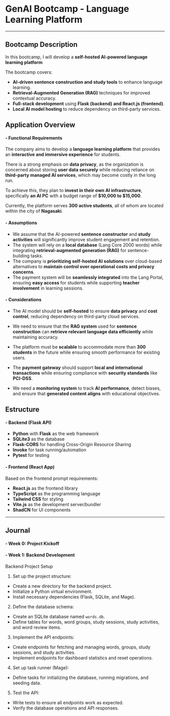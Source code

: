 # GenAI Bootcamp - Language Learning Platform

--------------------------------------------------------------------------------
## Bootcamp Description  

In this bootcamp, I will develop a **self-hosted AI-powered language learning platform**

The bootcamp covers:  

- **AI-driven sentence construction and study tools** to enhance language learning.  
- **Retrieval-Augmented Generation (RAG)** techniques for improved contextual accuracy.  
- **Full-stack development** using **Flask (backend) and React.js (frontend)**.  
- **Local AI model hosting** to reduce dependency on third-party services.  


## Application Overview
#### - Functional Requirements

The company aims to develop a **language learning platform** that provides an **interactive and immersive experience** for students.  

There is a strong emphasis on **data privacy**, as the organization is concerned about storing **user data securely** while reducing reliance on **third-party managed AI services**, which may become costly in the long run.  

To achieve this, they plan to **invest in their own AI infrastructure**, specifically **an AI PC** with a budget range of **$10,000 to $15,000**.  

Currently, the platform serves **300 active students**, all of whom are located within the city of **Nagasaki**.  

#### - Assumptions  

- We assume that the AI-powered **sentence constructor** and **study activities** will significantly improve student engagement and retention.  
- The system will rely on a **local database** (Lang Core 2000 words) while integrating **retrieval-augmented generation (RAG)** for sentence-building tasks.  
- The company is **prioritizing self-hosted AI solutions** over cloud-based alternatives to **maintain control over operational costs and privacy concerns**.  
- The payment system will be **seamlessly integrated** into the Lang Portal, ensuring **easy access** for students while supporting **teacher involvement** in learning sessions.  

#### - Considerations  

- The AI model should be **self-hosted** to ensure **data privacy** and **cost control**, reducing dependency on third-party cloud services.  

- We need to ensure that the **RAG system** used for **sentence construction** can **retrieve relevant language data efficiently** while maintaining accuracy.  

- The platform must be **scalable** to accommodate more than **300 students** in the future while ensuring smooth performance for existing users.  

- The **payment gateway** should support **local and international transactions** while ensuring compliance with **security standards** like **PCI-DSS**.  

- We need a **monitoring system** to track **AI performance**, detect biases, and ensure that **generated content aligns** with educational objectives.  

## Estructure

#### - Backend (Flask API)

- **Python** with **Flask** as the web framework
- **SQLite3** as the database
- **Flask-CORS** for handling Cross-Origin Resource Sharing
- **Invoke** for task running/automation
- **Pytest** for testing

#### - Frontend (React App)

Based on the frontend prompt requirements:

- **React.js** as the frontend library
- **TypeScript** as the programming language
- **Tailwind CSS** for styling
- **Vite.js** as the development server/bundler
- **ShadCN** for UI components


----- 
## Journal

#### - Week 0: Project Kickoff

#### - Week 1: Backend Development

 Backend Project Setup

 1. Set up the project structure:

- Create a new directory for the backend project.
- Initialize a Python virtual environment.
- Install necessary dependencies (Flask, SQLite, and Mage).

 2. Define the database schema:

- Create an SQLite database named `words.db`.
- Define tables for words, word groups, study sessions, study activities, and word review items.

 3. Implement the API endpoints:

- Create endpoints for fetching and managing words, groups, study sessions, and study activities.
- Implement endpoints for dashboard statistics and reset operations.

 4. Set up task runner (Mage):

- Define tasks for initializing the database, running migrations, and seeding data.

 5. Test the API:

- Write tests to ensure all endpoints work as expected.
- Verify the database operations and API responses.